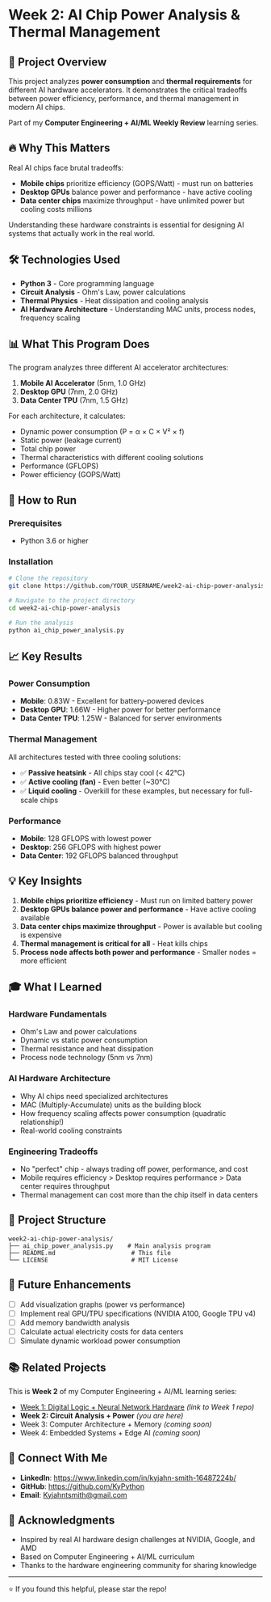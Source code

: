 # Week 2: AI Chip Power Analysis & Thermal Management

## 🎯 Project Overview

This project analyzes **power consumption** and **thermal requirements** for different AI hardware accelerators. It demonstrates the critical tradeoffs between power efficiency, performance, and thermal management in modern AI chips.

Part of my **Computer Engineering + AI/ML Weekly Review** learning series.

## 🔥 Why This Matters

Real AI chips face brutal tradeoffs:
- **Mobile chips** prioritize efficiency (GOPS/Watt) - must run on batteries
- **Desktop GPUs** balance power and performance - have active cooling
- **Data center chips** maximize throughput - have unlimited power but cooling costs millions

Understanding these hardware constraints is essential for designing AI systems that actually work in the real world.

## 🛠️ Technologies Used

- **Python 3** - Core programming language
- **Circuit Analysis** - Ohm's Law, power calculations
- **Thermal Physics** - Heat dissipation and cooling analysis
- **AI Hardware Architecture** - Understanding MAC units, process nodes, frequency scaling

## 📊 What This Program Does

The program analyzes three different AI accelerator architectures:

1. **Mobile AI Accelerator** (5nm, 1.0 GHz)
2. **Desktop GPU** (7nm, 2.0 GHz)
3. **Data Center TPU** (7nm, 1.5 GHz)

For each architecture, it calculates:
- Dynamic power consumption (P = α × C × V² × f)
- Static power (leakage current)
- Total chip power
- Thermal characteristics with different cooling solutions
- Performance (GFLOPS)
- Power efficiency (GOPS/Watt)

## 🚀 How to Run

### Prerequisites
- Python 3.6 or higher

### Installation
```bash
# Clone the repository
git clone https://github.com/YOUR_USERNAME/week2-ai-chip-power-analysis.git

# Navigate to the project directory
cd week2-ai-chip-power-analysis

# Run the analysis
python ai_chip_power_analysis.py
```

## 📈 Key Results

### Power Consumption
- **Mobile**: 0.83W - Excellent for battery-powered devices
- **Desktop GPU**: 1.66W - Higher power for better performance
- **Data Center TPU**: 1.25W - Balanced for server environments

### Thermal Management
All architectures tested with three cooling solutions:
- ✅ **Passive heatsink** - All chips stay cool (< 42°C)
- ✅ **Active cooling (fan)** - Even better (~30°C)
- ✅ **Liquid cooling** - Overkill for these examples, but necessary for full-scale chips

### Performance
- **Mobile**: 128 GFLOPS with lowest power
- **Desktop**: 256 GFLOPS with highest power
- **Data Center**: 192 GFLOPS balanced throughput

## 💡 Key Insights

1. **Mobile chips prioritize efficiency** - Must run on limited battery power
2. **Desktop GPUs balance power and performance** - Have active cooling available
3. **Data center chips maximize throughput** - Power is available but cooling is expensive
4. **Thermal management is critical for all** - Heat kills chips
5. **Process node affects both power and performance** - Smaller nodes = more efficient

## 🎓 What I Learned

### Hardware Fundamentals
- Ohm's Law and power calculations
- Dynamic vs static power consumption
- Thermal resistance and heat dissipation
- Process node technology (5nm vs 7nm)

### AI Hardware Architecture
- Why AI chips need specialized architectures
- MAC (Multiply-Accumulate) units as the building block
- How frequency scaling affects power consumption (quadratic relationship!)
- Real-world cooling constraints

### Engineering Tradeoffs
- No "perfect" chip - always trading off power, performance, and cost
- Mobile requires efficiency > Desktop requires performance > Data center requires throughput
- Thermal management can cost more than the chip itself in data centers

## 📁 Project Structure

```
week2-ai-chip-power-analysis/
├── ai_chip_power_analysis.py    # Main analysis program
├── README.md                     # This file
└── LICENSE                       # MIT License
```

## 🔮 Future Enhancements

- [ ] Add visualization graphs (power vs performance)
- [ ] Implement real GPU/TPU specifications (NVIDIA A100, Google TPU v4)
- [ ] Add memory bandwidth analysis
- [ ] Calculate actual electricity costs for data centers
- [ ] Simulate dynamic workload power consumption

## 📚 Related Projects

This is **Week 2** of my Computer Engineering + AI/ML learning series:
- [Week 1: Digital Logic + Neural Network Hardware](#) _(link to Week 1 repo)_
- **Week 2: Circuit Analysis + Power** _(you are here)_
- Week 3: Computer Architecture + Memory _(coming soon)_
- Week 4: Embedded Systems + Edge AI _(coming soon)_

## 🤝 Connect With Me

- **LinkedIn**: https://www.linkedin.com/in/kyjahn-smith-16487224b/
- **GitHub**: https://github.com/KyPython
- **Email**: Kyjahntsmith@gmail.com

## 🙏 Acknowledgments

- Inspired by real AI hardware design challenges at NVIDIA, Google, and AMD
- Based on Computer Engineering + AI/ML curriculum
- Thanks to the hardware engineering community for sharing knowledge

---

⭐ If you found this helpful, please star the repo!
